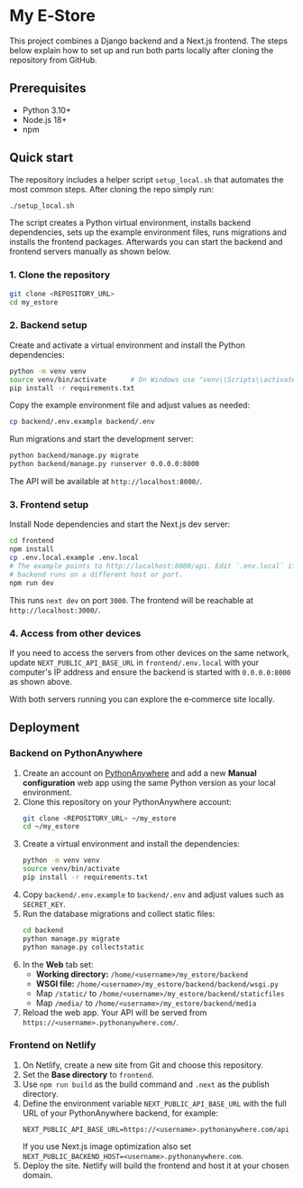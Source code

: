 # My E‑Store

This project combines a Django backend and a Next.js frontend. The steps below
explain how to set up and run both parts locally after cloning the repository
from GitHub.

## Prerequisites
- Python 3.10+
- Node.js 18+
- npm

## Quick start

The repository includes a helper script `setup_local.sh` that automates the
most common steps. After cloning the repo simply run:

```bash
./setup_local.sh
```

The script creates a Python virtual environment, installs backend dependencies,
sets up the example environment files, runs migrations and installs the frontend
packages. Afterwards you can start the backend and frontend servers manually as
shown below.

### 1. Clone the repository
```bash
git clone <REPOSITORY_URL>
cd my_estore
```

### 2. Backend setup
Create and activate a virtual environment and install the Python dependencies:
```bash
python -m venv venv
source venv/bin/activate      # On Windows use "venv\\Scripts\\activate"
pip install -r requirements.txt
```

Copy the example environment file and adjust values as needed:
```bash
cp backend/.env.example backend/.env
```
Run migrations and start the development server:
```bash
python backend/manage.py migrate
python backend/manage.py runserver 0.0.0.0:8000
```
The API will be available at `http://localhost:8000/`.

### 3. Frontend setup
Install Node dependencies and start the Next.js dev server:
```bash
cd frontend
npm install
cp .env.local.example .env.local
# The example points to http://localhost:8000/api. Edit `.env.local` if your
# backend runs on a different host or port.
npm run dev
```
This runs `next dev` on port `3000`. The frontend will be reachable at
`http://localhost:3000/`.

### 4. Access from other devices
If you need to access the servers from other devices on the same network,
update `NEXT_PUBLIC_API_BASE_URL` in `frontend/.env.local` with your computer's
IP address and ensure the backend is started with `0.0.0.0:8000` as shown above.

With both servers running you can explore the e‑commerce site locally.

## Deployment

### Backend on PythonAnywhere
1. Create an account on [PythonAnywhere](https://www.pythonanywhere.com/) and add a new **Manual configuration** web app using the same Python version as your local environment.
2. Clone this repository on your PythonAnywhere account:
   ```bash
   git clone <REPOSITORY_URL> ~/my_estore
   cd ~/my_estore
   ```
3. Create a virtual environment and install the dependencies:
   ```bash
   python -m venv venv
   source venv/bin/activate
   pip install -r requirements.txt
   ```
4. Copy `backend/.env.example` to `backend/.env` and adjust values such as `SECRET_KEY`.
5. Run the database migrations and collect static files:
   ```bash
   cd backend
   python manage.py migrate
   python manage.py collectstatic
   ```
6. In the **Web** tab set:
   - **Working directory:** `/home/<username>/my_estore/backend`
   - **WSGI file:** `/home/<username>/my_estore/backend/backend/wsgi.py`
   - Map `/static/` to `/home/<username>/my_estore/backend/staticfiles`
   - Map `/media/` to `/home/<username>/my_estore/backend/media`
7. Reload the web app. Your API will be served from `https://<username>.pythonanywhere.com/`.

### Frontend on Netlify
1. On Netlify, create a new site from Git and choose this repository.
2. Set the **Base directory** to `frontend`.
3. Use `npm run build` as the build command and `.next` as the publish directory.
4. Define the environment variable `NEXT_PUBLIC_API_BASE_URL` with the full URL of your PythonAnywhere backend, for example:
   ```
   NEXT_PUBLIC_API_BASE_URL=https://<username>.pythonanywhere.com/api
   ```
   If you use Next.js image optimization also set `NEXT_PUBLIC_BACKEND_HOST=<username>.pythonanywhere.com`.
5. Deploy the site. Netlify will build the frontend and host it at your chosen domain.
